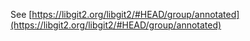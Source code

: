See [https://libgit2.org/libgit2/#HEAD/group/annotated](https://libgit2.org/libgit2/#HEAD/group/annotated)